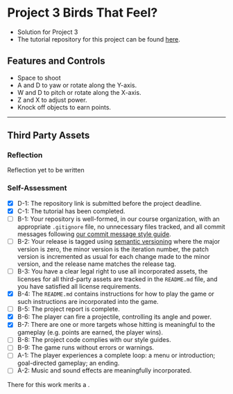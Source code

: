 
# Project 3 Birds That Feel? 
- Solution for Project 3
- The tutorial repository for this project can be found [here](https://github.com/bsu-cs315/P3-tutorial-waroberts).


## Features and Controls
- Space to shoot
- A and D to yaw or rotate along the Y-axis.
- W and D to pitch or rotate along the X-axis.
- Z and X to adjust power.
- Knock off objects to earn points.

***
## Third Party Assets


### Reflection
Reflection yet to be written

### Self-Assessment

- [X] D-1: The repository link is submitted before the project deadline.
- [X] C-1: The tutorial has been completed.
- [ ] B-1: Your repository is well-formed, in our course organization, with an appropriate <code>.gitignore</code> file, no unnecessary files tracked, and all commit messages following <a href="https://cbea.ms/git-commit/">our commit message style guide</a>.
- [ ] B-2: Your release is tagged using <a href="https://semver.org/">semantic versioning</a> where the major version is zero, the minor version is the iteration number, the patch version is incremented as usual for each change made to the minor version, and the release name matches the release tag.
- [ ] B-3: You have a clear legal right to use all incorporated assets, the licenses for all third-party assets are tracked in the <code>README.md</code> file, and you have satisfied all license requirements.
- [X] B-4: The <code>README.md</code> contains instructions for how to play the game or such instructions are incorporated into the game.
- [ ] B-5: The project report is complete.
- [X] B-6: The player can fire a projectile, controlling its angle and power.
- [X] B-7: There are one or more targets whose hitting is meaningful to the gameplay (e.g. points are earned, the player wins).
- [ ] B-8: The project code complies with our style guides.
- [ ] B-9: The game runs without errors or warnings.
- [ ] A-1: The player experiences a complete loop: a menu or introduction; goal-directed gameplay; an ending.
- [ ] A-2: Music and sound effects are meaningfully incorporated.

There for this work merits a .